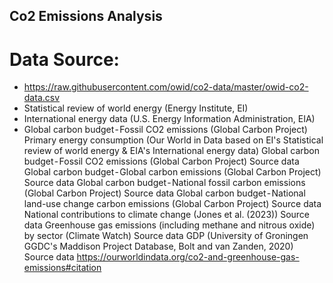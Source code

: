 ## Co2 Emissions Analysis
# Data Source:
- https://raw.githubusercontent.com/owid/co2-data/master/owid-co2-data.csv
- Statistical review of world energy (Energy Institute, EI)
- International energy data (U.S. Energy Information Administration, EIA)
- Global carbon budget - Fossil CO2 emissions (Global Carbon Project)
Primary energy consumption (Our World in Data based on EI's Statistical review of world energy & EIA's International energy data)
Global carbon budget - Fossil CO2 emissions (Global Carbon Project) Source data
Global carbon budget - Global carbon emissions (Global Carbon Project) Source data
Global carbon budget - National fossil carbon emissions (Global Carbon Project) Source data
Global carbon budget - National land-use change carbon emissions (Global Carbon Project) Source data
National contributions to climate change (Jones et al. (2023)) Source data
Greenhouse gas emissions (including methane and nitrous oxide) by sector (Climate Watch) Source data
GDP (University of Groningen GGDC's Maddison Project Database, Bolt and van Zanden, 2020) Source data
https://ourworldindata.org/co2-and-greenhouse-gas-emissions#citation
